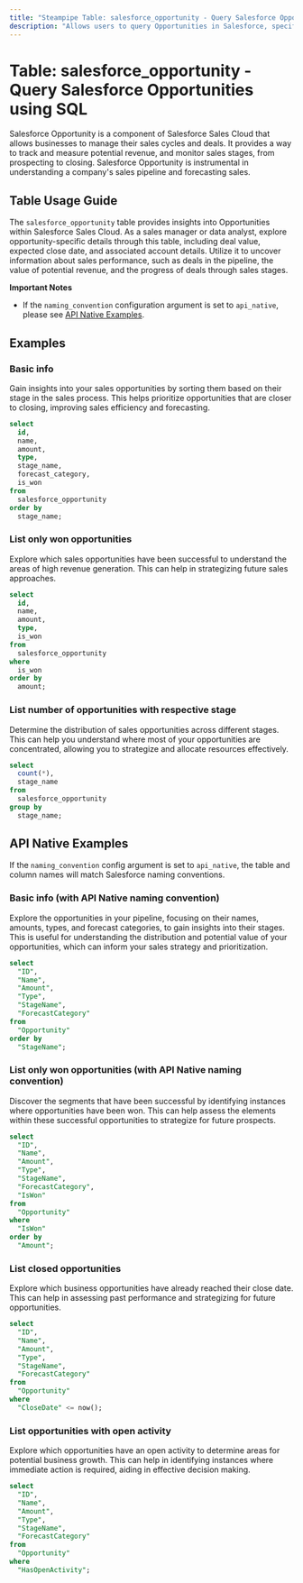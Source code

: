 ```yaml
---
title: "Steampipe Table: salesforce_opportunity - Query Salesforce Opportunities using SQL"
description: "Allows users to query Opportunities in Salesforce, specifically to retrieve details about business deals and their current sales stage, providing insights into sales performance and potential revenue."
---
```


# Table: salesforce_opportunity - Query Salesforce Opportunities using SQL

Salesforce Opportunity is a component of Salesforce Sales Cloud that allows businesses to manage their sales cycles and deals. It provides a way to track and measure potential revenue, and monitor sales stages, from prospecting to closing. Salesforce Opportunity is instrumental in understanding a company's sales pipeline and forecasting sales.

## Table Usage Guide

The `salesforce_opportunity` table provides insights into Opportunities within Salesforce Sales Cloud. As a sales manager or data analyst, explore opportunity-specific details through this table, including deal value, expected close date, and associated account details. Utilize it to uncover information about sales performance, such as deals in the pipeline, the value of potential revenue, and the progress of deals through sales stages.

**Important Notes**
- If the `naming_convention` configuration argument is set to `api_native`, please see [API Native Examples](https://hub.steampipe.io/plugins/turbot/salesforce/tables/salesforce_account#api_native_examples).

## Examples

### Basic info
Gain insights into your sales opportunities by sorting them based on their stage in the sales process. This helps prioritize opportunities that are closer to closing, improving sales efficiency and forecasting.

```sql
select
  id,
  name,
  amount,
  type,
  stage_name,
  forecast_category,
  is_won
from
  salesforce_opportunity
order by
  stage_name;
```

### List only won opportunities
Explore which sales opportunities have been successful to understand the areas of high revenue generation. This can help in strategizing future sales approaches.

```sql
select
  id,
  name,
  amount,
  type,
  is_won
from
  salesforce_opportunity
where
  is_won
order by
  amount;
```

### List number of opportunities with respective stage
Determine the distribution of sales opportunities across different stages. This can help you understand where most of your opportunities are concentrated, allowing you to strategize and allocate resources effectively.

```sql
select
  count(*),
  stage_name
from
  salesforce_opportunity
group by
  stage_name;
```

## API Native Examples

If the `naming_convention` config argument is set to `api_native`, the table and column names will match Salesforce naming conventions.

### Basic info (with API Native naming convention)
Explore the opportunities in your pipeline, focusing on their names, amounts, types, and forecast categories, to gain insights into their stages. This is useful for understanding the distribution and potential value of your opportunities, which can inform your sales strategy and prioritization.

```sql
select
  "ID",
  "Name",
  "Amount",
  "Type",
  "StageName",
  "ForecastCategory"
from
  "Opportunity"
order by
  "StageName";
```

### List only won opportunities (with API Native naming convention)
Discover the segments that have been successful by identifying instances where opportunities have been won. This can help assess the elements within these successful opportunities to strategize for future prospects.

```sql
select
  "ID",
  "Name",
  "Amount",
  "Type",
  "StageName",
  "ForecastCategory",
  "IsWon"
from
  "Opportunity"
where
  "IsWon"
order by
  "Amount";
```

### List closed opportunities
Explore which business opportunities have already reached their close date. This can help in assessing past performance and strategizing for future opportunities.

```sql
select
  "ID",
  "Name",
  "Amount",
  "Type",
  "StageName",
  "ForecastCategory"
from
  "Opportunity"
where
  "CloseDate" <= now();
```

### List opportunities with open activity
Explore which opportunities have an open activity to determine areas for potential business growth. This can help in identifying instances where immediate action is required, aiding in effective decision making.

```sql
select
  "ID",
  "Name",
  "Amount",
  "Type",
  "StageName",
  "ForecastCategory"
from
  "Opportunity"
where
  "HasOpenActivity";
```